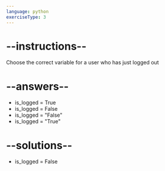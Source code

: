 ```yaml
---
language: python
exerciseType: 3
---
```


# --instructions--

Choose the correct variable for a user who has just logged out

# --answers--

- is_logged = True
- is_logged = False
- is_logged = "False"
- is_logged = "True"

# --solutions--

- is_logged = False
